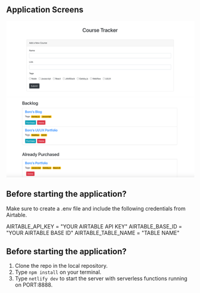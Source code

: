 ## Application Screens

![Screen-1](./assets/Screen-1.png)
![Screen-2](./assets/Screen-2.png)

## Before starting the application?

Make sure to create a .env file and include the following credentials from Airtable.

AIRTABLE_API_KEY = "YOUR AIRTABLE API KEY"
AIRTABLE_BASE_ID = "YOUR AIRTABLE BASE ID"
AIRTABLE_TABLE_NAME = "TABLE NAME"

## Before starting the application?

1. Clone the repo in the local repository.
2. Type `npm install` on your terminal.
3. Type `netlify dev` to start the server with serverless functions running on PORT:8888.
